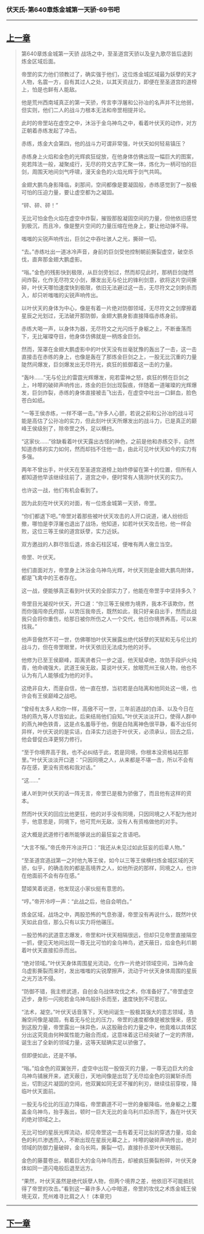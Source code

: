 ### 伏天氏-第640章炼金城第一天骄-69书吧

--------
[上一章](./afa7e6a6dd95c38d923f0e03cf963955.md)
--------


>
>
>
>第640章炼金城第一天骄
>战场之中，至圣道宫天骄以及皇九歌尽皆后退到炼金区域后面。
>
>帝罡的实力他们领教过了，确实强于他们，这位炼金城区域最为妖孽的天才人物，名震一方，自有其过人之处，以其天资战力，即便在至圣道宫的道榜上，怕是也鲜有人能敌。
>
>他是荒州西南域真正的第一天骄，传言李浮屠和公孙冶的名声并不比他弱，但实则，他们二人的战斗力根本无法和帝罡相提并论。
>
>此时的帝罡站在虚空之中，沐浴于金乌神鸟之中，看着叶伏天的动作，对方正朝着赤练发起了冲击。
>
>赤练，炼金大会第四，他的战斗力可谓非常强，叶伏天如何轻易镇压？
>
>赤练身上火焰和金色的光辉疯狂绽放，在他身体仿佛出现一幅巨大的图案，宛若阵法一般，凝聚成行，无尽的符文古字汇聚一体，炼化为一柄可怕的巨剑，周围天地间剑气呼啸，漫天金色的火焰光辉于剑气共鸣。
>
>金翅大鹏鸟身影降临，刹那间，空间都像是要凝固般，赤练感觉到了一股极可怕的压迫力量，要让虚空都为之凝固。
>
>“砰、砰、砰！”
>
>无比可怕金色火焰在虚空中炸裂，摧毁那股凝固空间的力量，但他依旧感觉到极沉，而且冷，像是整片空间的力量压缩在他身上，要让他动弹不得。
>
>嗤嗤的尖锐声响传出，巨剑之中吞吐骇人之光，撕碎一切。
>
>“去。”赤练吐出一道冰冷声音，身前的巨剑受他控制朝前撕裂虚空，破空杀伐，直奔那金翅大鹏虚影。
>
>“嗡。”金色的残影快到极限，从巨剑旁划过，然而却见此时，那柄巨剑陡然间炸裂，化作无尽符文小剑，爆发出无与伦比的锋利剑意，欲将这片空间撕碎，叶伏天哪怕速度快到极限，依旧无法避过这一击，无尽符文之剑刺杀而入，却只听嗤嗤的尖锐声响传出。
>
>以叶伏天的身体为中心，像是有着一片绝对防御领域，无尽符文之剑摩擦着星辰之光划过，无法破开那防御，金翅大鹏身影直接降临赤练身前。
>
>赤练大喝一声，以身体为器，无尽符文之光闪烁于身躯之上，不断垂落而下，无比璀璨夺目，他身体仿佛就是一柄炼金巨剑。
>
>然而，笼罩在金翅大鹏虚影中的叶伏天没有丝毫犹豫的轰出了一击，这一击直接击在赤练的身上，也像是轰在了那炼金巨剑之上，一股无比沉重的力量陡然间爆发，巨剑爆发出无尽符光，疯狂的抵御着这一击的力量。
>
>“轰咔……”无与伦比的雷霆光辉爆发，宛若雷神之怒，疯狂的劈在巨剑之上，咔嚓的破碎声响传出，炼金的巨剑出现裂痕，伴随着一道璀璨的光辉爆发，巨剑炸裂，赤练的身体直接被击飞出去，在虚空中吐出一口鲜血，脸色苍白如纸。
>
>“一等王侯赤练，一样不堪一击。”许多人心颤，若说之前和公孙冶的战斗可能是高估了公孙冶的实力，但此刻叶伏天所爆发出的战斗力，已是真正的巅峰王侯级别了，除帝罡之外，足以横扫。
>
>“这家伙……”徐缺看着叶伏天露出古怪的神色，之前是他和赤练交手，自然知道赤练的实力如何，然而却挡不住他一击，由此可见叶伏天如今的实力有多强。
>
>两年不曾出手，叶伏天在至圣道宫道榜上始终停留在第十的位置，但所有人都知道他早该继续往前了，道宫之中，便时常有人猜测叶伏天的实力。
>
>也许这一战，他们有机会看到了。
>
>因为此刻在叶伏天的对面，有一位炼金城第一天骄，帝罡。
>
>“你们都退下吧。”帝罡对着那些被叶伏天攻击的人开口说道，诸人纷纷后撤，哪怕是李浮屠也退出了战场，他知道，如若叶伏天攻击他，他一样会败，这位三等王侯的道宫妖孽，实力近妖。
>
>双方邀战的人群尽皆后退，炼金石柱区域，便唯有两人傲立当空。
>
>帝罡、叶伏天。
>
>他们直面对方，帝罡身上沐浴金乌神鸟光辉，叶伏天则是金翅大鹏鸟附体，都是飞禽中的王者存在。
>
>这一战，便能够真正看到叶伏天的全部实力了，他能在帝罡手中坚持多久？
>
>帝罡目光凝视叶伏天，开口道：“你三等王侯修为境界，我本不该欺你，然而你强闯帝氏府邸，以势压我帝氏，既然如此，我只好亲自出手，然而此战我只会将你重伤，给那日被你所伤之人一个交代，他日你境界再高，可以来找我。”
>
>他声音傲然不可一世，仿佛哪怕叶伏天展露出绝代妖孽的天赋和无与伦比的战斗力，但在帝罡眼里，叶伏天依旧无法成为他的对手。
>
>他修为已至王侯巅峰，距离贤者只一步之遥，他天赋卓绝，攻防手段炉火纯青，他命魂强大，武道王侯无敌，莫说叶伏天，放眼荒州王侯人物，他也不认为有几人能够成为他的对手。
>
>这绝非自大，而是自信，他一直在想，当初若是白陆离和他同处这一境，也许会有王侯巅峰之战吧。
>
>“曾经有太多人和你一样，高傲不可一世，三年前道战的白泽、以及今日在场的燕九等人尽皆如此，后来结局他们自知。”叶伏天淡淡开口，使得人群中的燕九神色铁青，这是点名羞辱于他，倒是白陆离神色很平静，看不出任何异样，叶伏天说的是实话，白泽实力远逊于叶伏天，必须承认，回去之后，他会督促白泽更努力修行。
>
>“至于你境界高于我，也不必纠结于此，若是同境，你根本没资格站在那里。”叶伏天淡淡开口道：“只因同境之人，从来都是不堪一击，所以不会有存在感，更没有资格和我对话。”
>
>“这……”
>
>诸人听到叶伏天的话一阵无言，帝罡已是极为骄傲了，而且他有这样的资本。
>
>然而叶伏天的回应比他更狂，他的对手没有同境，只因同境之人不配为他对手，他意思是，同境下，他可荒州无敌，没有人有资格做他的对手。
>
>这大概是武道修行者所能够说出的最狂妄之言语吧。
>
>“大言不惭。”帝氏帝开冷淡开口：“我还从未见过如此狂妄的后辈人物。”
>
>“至圣道宫道战第一之时他九等王侯，如今以三等王侯横扫炼金城区域的天骄，似乎，的确击败的都是高境界之人，如他所说的那样，同境之人，也许在他面前不会有存在感。”
>
>楚姬笑着说道，他发现这小家伙挺有意思的。
>
>“哼。”帝开冷哼一声：“此战之后，他自会明白。”
>
>炼金区域，战场之中，两股恐怖的气息弥漫，帝罡没有再说什么，既然叶伏天如此自信，那么只有以实力将他碾压。
>
>一股恐怖的武道意志爆发，帝罡和叶伏天相隔很远，但却只见帝罡直接隔空一抓，便见天地间出现一尊无比可怕的金乌神鸟，遮天蔽日，焰金色利爪朝着叶伏天直接扣杀而出。
>
>“绝对领域。”叶伏天身体周围星光流动，化作一片绝对领域空间，当神鸟金乌虚影撕裂而来时，发出嗤嗤的尖锐摩擦声，流动于叶伏天身体周围的星辰之光万法不侵。
>
>“防御不错，我主修武道，自创金乌战体攻伐之术，你准备好了。”帝罡虚空迈步，身形一闪宛若金乌神鸟般扑杀而至，速度快到不可思议。
>
>“法术，凝空。”叶伏天话音落下，天地间诞生一股极其强大的意志领域，浩瀚空间像是凝固，有着无与伦比的压力，帝罡的速度都像是被放慢来，感受到这股力量，帝罡露出一抹异色，从这股融合的力量之中，他竟难以具体区分出这究竟由何种属性能力融合而成，这意味着这已经突破了一定的界限，诞生出了全新的领域力量，这等天赋确实足以骄傲了。
>
>但即便如此，还是不够。
>
>“嗡。”焰金色的双翼张开，虚空中出现一股毁灭的力量，一尊无边巨大的金乌神鸟铺展开来，遮天蔽日，天地间像是出现了无尽焰金色的羽翼斩杀而出，切割这片凝固的空间，他双翼如同无坚不摧的利刃，继续往前穿梭，降临叶伏天面前。
>
>一股无与伦比的压迫力降临，帝罡霸道不可一世的身躯降临，他身躯之上覆盖金乌神鸟，抬手轰出，顿时一巨大无比的金乌利爪扣杀而下，轰在叶伏天的绝对领域之上。
>
>无比可怕的星辰光辉流动，却见帝罡这一击有着无可比拟的穿透力量，焰金色的利爪渗透而入，不断出现在星辰光幕之上，咔嚓的破碎声响传出，绝对领域的防御力量破碎，金乌长鸣，撕裂一切，直接扑杀至叶伏天眼前。
>
>金色的藤蔓卷出，朝着巨大的金乌神鸟而去，却被疯狂撕裂粉碎，叶伏天身体如同一道闪电般后退至远方。
>
>“果然，叶伏天虽然是绝代妖孽人物，但两个境界之差，他依旧不可能抵抗得了帝罡的攻击。”看到这一幕许多人心中暗道，帝罡的攻伐之术炼金城王侯境无双，荒州难寻比肩之人！
>(本章完)
>
>

--------
[下一章](./87903c3b9a08f4f15fcb84f86de1ba71.md)
--------

